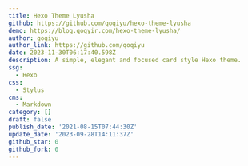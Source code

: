 ```yaml
---
title: Hexo Theme Lyusha
github: https://github.com/qoqiyu/hexo-theme-lyusha
demo: https://blog.qoqyir.com/hexo-theme-lyusha/
author: qoqiyu
author_link: https://github.com/qoqiyu
date: 2023-11-30T06:17:40.598Z
description: A simple, elegant and focused card style Hexo theme.
ssg:
  - Hexo
css:
  - Stylus
cms:
  - Markdown
category: []
draft: false
publish_date: '2021-08-15T07:44:30Z'
update_date: '2023-09-28T14:11:37Z'
github_star: 0
github_fork: 0
---
```

